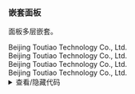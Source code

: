 ### 嵌套面板

面板多层嵌套。

<div class="cell-demo">
  <yc-collapse
    :default-active-key="['1', 2]"
    destroy-on-hide>
    <yc-collapse-item
      header="Beijing Toutiao Technology Co., Ltd."
      path="1">
      <yc-collapse
        :default-active-key="['1.1']"
        destroy-on-hide>
        <yc-collapse-item
          header="Beijing Toutiao Technology Co., Ltd."
          path="1.1">
          <div>Beijing Toutiao Technology Co., Ltd.</div>
        </yc-collapse-item>
        <yc-collapse-item
          header="Beijing Toutiao Technology Co., Ltd."
          path="1.2">
          <div>Beijing Toutiao Technology Co., Ltd.</div>
        </yc-collapse-item>
      </yc-collapse>
    </yc-collapse-item>
    <yc-collapse-item
      header="Beijing Toutiao Technology Co., Ltd."
      :path="2">
      <div>Beijing Toutiao Technology Co., Ltd.</div>
    </yc-collapse-item>
    <yc-collapse-item
      header="Beijing Toutiao Technology Co., Ltd."
      path="3">
      <div>Beijing Toutiao Technology Co., Ltd.</div>
    </yc-collapse-item>
  </yc-collapse>
</div>

<details>
<summary>查看/隐藏代码</summary>

```vue
<template>
  <yc-collapse
    :default-active-key="['1', 2]"
    destroy-on-hide>
    <yc-collapse-item
      header="Beijing Toutiao Technology Co., Ltd."
      path="1">
      <yc-collapse
        :default-active-key="['1.1']"
        destroy-on-hide>
        <yc-collapse-item
          header="Beijing Toutiao Technology Co., Ltd."
          path="1.1">
          <div>Beijing Toutiao Technology Co., Ltd.</div>
        </yc-collapse-item>
        <yc-collapse-item
          header="Beijing Toutiao Technology Co., Ltd."
          path="1.2">
          <div>Beijing Toutiao Technology Co., Ltd.</div>
        </yc-collapse-item>
      </yc-collapse>
    </yc-collapse-item>
    <yc-collapse-item
      header="Beijing Toutiao Technology Co., Ltd."
      :path="2">
      <div>Beijing Toutiao Technology Co., Ltd.</div>
    </yc-collapse-item>
    <yc-collapse-item
      header="Beijing Toutiao Technology Co., Ltd."
      path="3">
      <div>Beijing Toutiao Technology Co., Ltd.</div>
    </yc-collapse-item>
  </yc-collapse>
</template>
```

</details>
